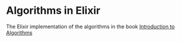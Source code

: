 # Algorithms in Elixir

The Elixir implementation of the algorithms in the book [Introduction to
Algorithms](https://en.wikipedia.org/wiki/Introduction_to_Algorithms)
